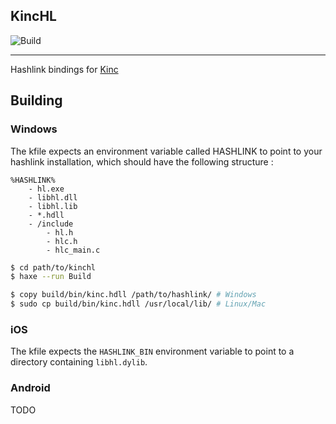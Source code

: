 ## KincHL

![Build](https://github.com/Apprentice-Alchemist/KincHL/workflows/Build/badge.svg)

---------------------

Hashlink bindings for [Kinc](https://github.com/Kode/Kinc)

## Building

### Windows

The kfile expects an environment variable called HASHLINK to point to your hashlink installation, which should have the following structure :
```
%HASHLINK%
    - hl.exe
    - libhl.dll
    - libhl.lib
    - *.hdll
    - /include
        - hl.h
        - hlc.h
        - hlc_main.c
```

```bash
$ cd path/to/kinchl
$ haxe --run Build

$ copy build/bin/kinc.hdll /path/to/hashlink/ # Windows
$ sudo cp build/bin/kinc.hdll /usr/local/lib/ # Linux/Mac
```

### iOS
The kfile expects the `HASHLINK_BIN` environment variable to point to a directory containing `libhl.dylib`.

### Android

TODO
